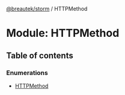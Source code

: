[@breautek/storm](../README.md) / HTTPMethod

# Module: HTTPMethod

## Table of contents

### Enumerations

- [HTTPMethod](../enums/httpmethod.httpmethod-1.md)
